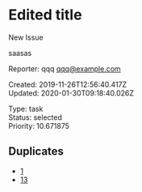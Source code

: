 # Edited title

New Issue

saasas

Reporter: qqq <qqq@example.com>  

Created: 2019-11-26T12:56:40.417Z  
Updated: 2020-01-30T09:18:40.026Z

Type: task  
Status: selected  
Priority: 10.671875

## Duplicates
- [1](1.md)
- [13](13.md)


